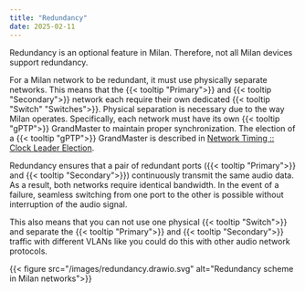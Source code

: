 ```yaml
---
title: "Redundancy"
date: 2025-02-11
---
```


Redundancy is an optional feature in Milan. Therefore, not all Milan devices support redundancy.

For a Milan network to be redundant, it must use physically separate networks. This means that the {{< tooltip "Primary">}} and {{< tooltip "Secondary">}} network each require their own dedicated {{< tooltip "Switch" "Switches">}}. Physical separation is necessary due to the way Milan operates. Specifically, each network must have its own {{< tooltip "gPTP">}} GrandMaster to maintain proper synchronization. The election of a {{< tooltip "gPTP">}} GrandMaster is described in [Network Timing :: Clock Leader Election](../01_milan/00_network-timing/#clock-leader-election).

Redundancy ensures that a pair of redundant ports ({{< tooltip "Primary">}} and {{< tooltip "Secondary">}}) continuously transmit the same audio data. As a result, both networks require identical bandwidth. In the event of a failure, seamless switching from one port to the other is possible without interruption of the audio signal.

This also means that you can not use one physical {{< tooltip "Switch">}} and separate the {{< tooltip "Primary">}} and {{< tooltip "Secondary">}} traffic with different VLANs like you could do this with other audio network protocols. 

{{< figure src="/images/redundancy.drawio.svg" alt="Redundancy scheme in Milan networks">}}